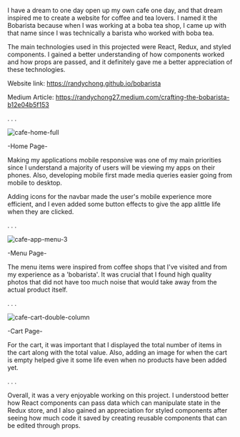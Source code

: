 I have a dream to one day open up my own cafe one day, and that dream inspired me to create a website for coffee and tea lovers. I named it the Bobarista because when I was working at a boba tea shop, I came up with that name since I was technically a barista who worked with boba tea.

The main technologies used in this projected were React, Redux, and styled components. I gained a better understanding of how components worked and how props are passed, and it definitely gave me a better appreciation of these technologies.

Website link: https://randychong.github.io/bobarista

Medium Article: https://randychong27.medium.com/crafting-the-bobarista-b12e04b5f153

 . . .
 
![cafe-home-full](https://user-images.githubusercontent.com/80119466/121796581-bdf49380-cbdf-11eb-9228-58b5365b2d8a.png)

-Home Page-

Making my applications mobile responsive was one of my main priorities since I understand a majority of users will be viewing my apps on their phones. Also, developing mobile first made media queries easier going from mobile to desktop.

Adding icons for the navbar made the user's mobile experience more efficient, and I even added some button effects to give the app alittle life when they are clicked.

 . . .

![cafe-app-menu-3](https://user-images.githubusercontent.com/80119466/121796891-1d53a300-cbe2-11eb-8508-0f4c4211da90.png)

-Menu Page-

The menu items were inspired from coffee shops that I've visited and from my experience as a 'bobarista'. It was crucial that I found high quality photos that did not have too much noise that would take away from the actual product itself. 

 . . .

![cafe-cart-double-column](https://user-images.githubusercontent.com/80119466/121717996-6bb05700-caa7-11eb-8d3c-e16180c25889.png)

-Cart Page-

For the cart, it was important that I displayed the total number of items in the cart along with the total value. Also, adding an image for when the cart is empty helped give it some life even when no products have been added yet.

 . . .
 
 Overall, it was a very enjoyable working on this project. I understood better how React components can pass data which can manipulate state in the Redux store, and I also gained an appreciation for styled components after seeing how much code it saved by creating reusable components that can be edited through props.
